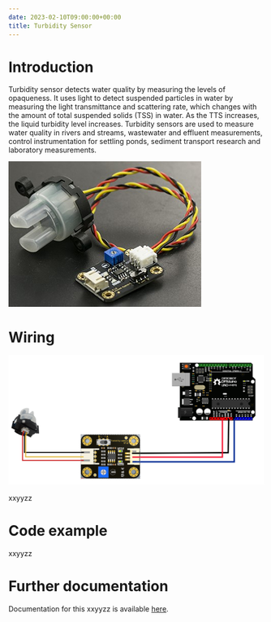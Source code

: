 ```yaml
---
date: 2023-02-10T09:00:00+00:00
title: Turbidity Sensor
---
```


# Introduction

Turbidity sensor detects water quality by measuring the levels of opaqueness. It uses light to detect suspended particles in water by measuring the light transmittance and scattering rate, which changes with the amount of total suspended solids (TSS) in water. As the TTS increases, the liquid turbidity level increases. Turbidity sensors are used to measure water quality in rivers and streams, wastewater and effluent measurements, control instrumentation for settling ponds, sediment transport research and laboratory measurements. 

![picxxyyzz](img/pic.jpg)

# Wiring

![picxxyyzz](img/pic1.png)

xxyyzz

# Code example
xxyyzz

# Further documentation
Documentation for this xxyyzz is available [here](https://).